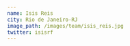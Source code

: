 ```yaml
---
name: Isis Reis
city: Rio de Janeiro-RJ
image_path: /images/team/isis_reis.jpg
twitter: isisrf
---
```

